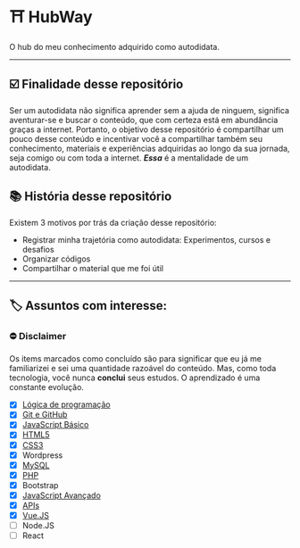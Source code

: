 # :shinto_shrine: HubWay
O hub do meu conhecimento adquirido como autodidata.

---

## :ballot_box_with_check: Finalidade desse repositório

Ser um autodidata não significa aprender sem a ajuda de ninguem, significa aventurar-se e buscar o conteúdo, que com certeza está em abundância graças a internet. Portanto, o objetivo desse repositório é compartilhar um pouco desse conteúdo e incentivar você a compartilhar também seu conhecimento, materiais e experiências adquiridas ao longo da sua jornada, seja comigo ou com toda a internet. *__Essa__* é a mentalidade de um autodidata.

## :books: História desse repositório

Existem 3 motivos por trás da criação desse repositório:
* Registrar minha trajetória como autodidata: Experimentos, cursos e desafios
* Organizar códigos 
* Compartilhar o material que me foi útil

---

## :label: Assuntos com interesse:

### :no_entry: **Disclaimer**
Os items marcados como concluído são para significar que eu já me familiarizei e sei uma quantidade razoável do conteúdo. Mas, como toda tecnologia, você nunca **conclui** seus estudos. O aprendizado é uma constante evolução.

- [x] [Lógica de programação](Lógica%20de%20Programação)
- [x] [Git e GitHub](Git%20e%20GitHub)
- [x] [JavaScript Básico](JavaScript)   
- [x] [HTML5](HTML5%20e%20CSS3)
- [x] [CSS3](HTML5%20e%20CSS3)
- [x] Wordpress
- [x] [MySQL](PHP%20e%20MySQL)
- [x] [PHP](PHP%20e%20MySQL)
- [x] Bootstrap
- [x] [JavaScript Avançado](JavaScript)
- [x] [APIs](JavaScript)
- [x] [Vue.JS](Vue)
- [ ] Node.JS
- [ ] React
